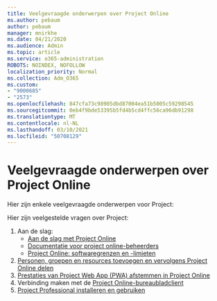```yaml
---
title: Veelgevraagde onderwerpen over Project Online
ms.author: pebaum
author: pebaum
manager: mnirkhe
ms.date: 04/21/2020
ms.audience: Admin
ms.topic: article
ms.service: o365-administration
ROBOTS: NOINDEX, NOFOLLOW
localization_priority: Normal
ms.collection: Adm_O365
ms.custom:
- "9000685"
- "2573"
ms.openlocfilehash: 847cfa73c98905dbd87004ea51b5005c59298545
ms.sourcegitcommit: 0eb4f9bde53395b5fd4b5cd4ffc56ca96db91298
ms.translationtype: MT
ms.contentlocale: nl-NL
ms.lasthandoff: 03/10/2021
ms.locfileid: "50708129"
---
```

# <a name="project-online-frequently-requested-topics"></a>Veelgevraagde onderwerpen over Project Online

Hier zijn enkele veelgevraagde onderwerpen voor Project:

Hier zijn veelgestelde vragen over Project:
1.  Aan de slag: 
    -   [Aan de slag met Project Online](https://docs.microsoft.com/projectonline/get-started-with-project-online) 
    -   [Documentatie voor project online-beheerders](https://docs.microsoft.com/projectonline/project-online) 
    -   [Project Online: softwaregrenzen en -limieten](https://docs.microsoft.com/ProjectOnline/project-online-software-boundaries-and-limits) 
2.  [Personen, groepen en resources toevoegen en vervolgens Project Online delen](https://docs.microsoft.com/projectonline/step-2-add-people-to-project-online) 
3.  [Prestaties van Project Web App (PWA) afstemmen in Project Online](https://docs.microsoft.com/projectonline/tune-project-online-performance)
4.  Verbinding maken met de [Project Online-bureaubladclient](https://docs.microsoft.com/projectonline/connect-to-project-online-with-the-project-online-desktop-client) 
5.  [Project Professional installeren en gebruiken](https://support.office.com/article/install-project-7059249b-d9fe-4d61-ab96-5c5bf435f281) 
